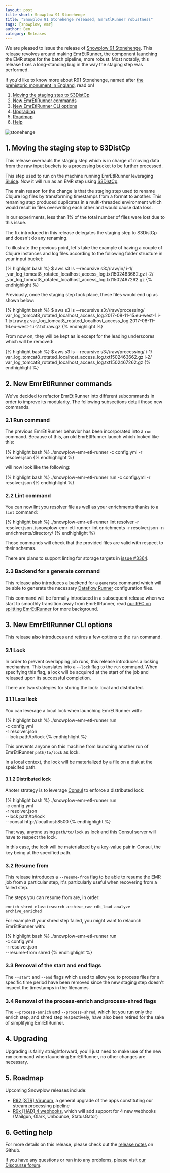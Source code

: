 ```yaml
---
layout: post
title-short: Snowplow 91 Stonehenge
title: "Snowplow 91 Stonehenge released, EmrEtlRunner robustness"
tags: [snowplow, emr]
author: Ben
category: Releases
---
```


We are pleased to issue the release of [Snowplow 91 Stonehenge][snowplow-release]. This release
revolves around making EmrEtlRunner, the component launching the EMR steps for the batch pipeline,
more robust. Most notably, this release fixes a long-standing bug in the way the staging step was
performed.

If you'd like to know more about R91 Stonehenge, named after
[the prehistoric monument in England][stonehenge], read on!

1. [Moving the staging step to S3DistCp](/blog/2017/08/10/snowplow-r91-stonehenge-released-emr-etl-runner-robustness#staging)
2. [New EmrEtlRunner commands](/blog/2017/08/10/snowplow-r91-stonehenge-released-emr-etl-runner-robustness#commands)
3. [New EmrEtlRunner CLI options](/blog/2017/08/10/snowplow-r91-stonehenge-released-emr-etl-runner-robustness#cli-options)
4. [Upgrading](/blog/2017/08/10/snowplow-r91-stonehenge-released-emr-etl-runner-robustness#upgrading)
5. [Roadmap](/blog/2017/08/10/snowplow-r91-stonehenge-released-emr-etl-runner-robustness#roadmap)
6. [Help](/blog/2017/08/10/snowplow-r91-stonehenge-released-emr-etl-runner-robustness#help)

![stonehenge][stonehenge-img]

<!--more-->

<h2 id="staging">1. Moving the staging step to S3DistCp</h2>

This release overhauls the staging step which is in charge of moving data from the raw input buckets
to a processing bucket to be further processed.

This step used to run on the machine running EmrEtlRunner leveraging [Sluice][sluice]. Now it will
run as an EMR step using [S3DistCp][s3-dist-cp].

The main reason for the change is that the staging step used to rename Clojure log files by
transforming timestamps from a format to another. This renaming step produced duplicates in a
multi-threaded environment which would result in files overwriting each other and would cause data
loss.

In our experiments, less than 1% of the total number of files were lost due to this issue.

The fix introduced in this release delegates the staging step to S3DistCp and doesn't do any
renaming.

To illustrate the previous point, let's take the example of having a couple of Clojure instances
and log files according to the following folder structure in your input bucket:

{% highlight bash %}
$ aws s3 ls --recursive s3://raw/in/
i-1/
  _var_log_tomcat8_rotated_localhost_access_log.txt1502463662.gz
i-2/
  _var_log_tomcat8_rotated_localhost_access_log.txt1502467262.gz
{% endhighlight %}

Previously, once the staging step took place, these files would end up as shown below:

{% highlight bash %}
$ aws s3 ls --recursive s3://raw/processing/
var_log_tomcat8_rotated_localhost_access_log.2017-08-11-15.eu-west-1.i-1.txt.raw.gz
var_log_tomcat8_rotated_localhost_access_log.2017-08-11-16.eu-west-1.i-2.txt.raw.gz
{% endhighlight %}

From now on, they will be kept as is except for the leading underscores which will be removed:

{% highlight bash %}
$ aws s3 ls --recursive s3://raw/processing/
i-1/
  var_log_tomcat8_rotated_localhost_access_log.txt1502463662.gz
i-2/
  var_log_tomcat8_rotated_localhost_access_log.txt1502467262.gz
{% endhighlight %}

<h2 id="commands">2. New EmrEtlRunner commands</h2>

We've decided to refactor EmrEtlRunner into different subcommands in order to improve its
modularity. The following subsections detail those new commands.

<h3 id="run">2.1 Run command</h3>

The previous EmrEtlRunner behavior has been incorporated into a `run` command. Because of this, an
old EmrEtlRunner launch which looked like this:

{% highlight bash %}
./snowplow-emr-etl-runner -c config.yml -r resolver.json
{% endhighlight %}

will now look like the following:

{% highlight bash %}
./snowplow-emr-etl-runner run -c config.yml -r resolver.json
{% endhighlight %}

<h3 id="lint">2.2 Lint command</h3>

You can now lint you resolver file as well as your enrichments thanks to a `lint` command:

{% highlight bash %}
./snowplow-emr-etl-runner lint resolver    -r resolver.json
./snowplow-emr-etl-runner lint enrichments -r resolver.json -n enrichments/directory/
{% endhighlight %}

Those commands will check that the provided files are valid with respect to their schemas.

There are plans to support linting for storage targets in [issue #3364][i3364].

<h3 id="generate">2.3 Backend for a generate command</h3>

This release also introduces a backend for a `generate` command which will be able to
generate the necessary [Dataflow Runner][df-runner] configuration files.

This command will be formally introduced in a subsequent release when we start to smoothly
transition away from EmrEtlRunner, read [our RFC on splitting EmrEtlRunner][eer-rfc] for more
background.

<h2 id="cli-options">3. New EmrEtlRunner CLI options</h2>

This release also introduces and retires a few options to the `run` command.

<h3 id="lock">3.1 Lock</h3>

In order to prevent overlapping job runs, this release introduces a locking mechanism. This
translates into a `--lock` flag to the `run` command. When specifying this flag, a lock will
be acquired at the start of the job and released upon its successful completion.

There are two strategies for storing the lock: local and distributed.

<h4 id="local-lock">3.1.1 Local lock</h4>

You can leverage a local lock when launching EmrEtlRunner with:

{% highlight bash %}
./snowplow-emr-etl-runner run \
  -c     config.yml \
  -r     resolver.json \
  --lock path/to/lock
{% endhighlight %}

This prevents anyone on this machine from launching another run of EmrEtlRunner `path/to/lock` as
lock.

In a local context, the lock will be materialized by a file on a disk at the speicifed path.

<h4 id="distributed-lock">3.1.2 Distributed lock</h4>

Anoter strategy is to leverage [Consul][consul] to enforce a distributed lock:

{% highlight bash %}
./snowplow-emr-etl-runner run \
  -c       config.yml \
  -r       resolver.json \
  --lock   path/to/lock \
  --consul http://localhost:8500
{% endhighlight %}

That way, anyone using `path/to/lock` as lock and this Consul server will have to respect the lock.

In this case, the lock will be materialized by a key-value pair in Consul, the key being at the
specified path.

<h3 id="resume-from">3.2 Resume from</h3>

This release introduces a `--resume-from` flag to be able to resume the EMR job from a particular
step, it's particularly useful when recovering from a failed step.

The steps you can resume from are, in order:

`enrich shred elasticsearch archive_raw rdb_load analyze archive_enriched`

For example if your shred step failed, you might want to relaunch EmrEtlRunner with:

{% highlight bash %}
./snowplow-emr-etl-runner run \
  -c            config.yml \
  -r            resolver.json \
  --resume-from shred
{% endhighlight %}

<h3 id="start-end">3.3 Removal of the start and end flags</h3>

The `--start` and `--end` flags which used to allow you to process files for a specific time period
have been removed since the new staging step doesn't inspect the timestamps in the filenames.

<h3 id="enrich-shred">3.4 Removal of the process-enrich and process-shred flags</h3>

The `--process-enrich` and `--process-shred`, which let you run only the enrich step, and shred step
respectively, have also been retired for the sake of simplifying EmrEtlRunner.

<h2 id="upgrading">4. Upgrading</h2>

Upgrading is fairly straightforward, you'll just need to make use of the new `run` command when
launching EmrEtlRunner, no other changes are necessary.

<h2 id="roadmap">5. Roadmap</h2>

Upcoming Snowplow releases include:

* [R92 [STR] Virunum][r92], a general upgrade of the apps constituting our stream processing
pipeline
* [R9x [HAD] 4 webhooks][r9x-webhooks], which will add support for 4 new webhooks (Mailgun, Olark, Unbounce, StatusGator)

<h2 id="help">6. Getting help</h2>

For more details on this release, please check out the [release notes][snowplow-release] on Github.

If you have any questions or run into any problems, please visit [our Discourse forum][discourse].

[snowplow-release]: https://github.com/snowplow/snowplow/releases/r91-stonehenge

[stonehenge]: https://en.wikipedia.org/wiki/Stonehenge
[stonehenge-img]: /assets/img/blog/2017/08/stonehenge.jpg

[sluice]: https://github.com/snowplow/sluice
[df-runner]: https://github.com/snowplow/dataflow-runner

[eer-rfc]: http://discourse.snowplowanalytics.com/t/splitting-emretlrunner-into-snowplowctl-and-dataflow-runner/350
[discourse]: http://discourse.snowplowanalytics.com/

[i3364]: https://github.com/snowplow/snowplow/issues/3364

[r92]: https://github.com/snowplow/snowplow/milestone/135
[r9x-webhooks]: https://github.com/snowplow/snowplow/milestone/129

[s3-dist-cp]: http://docs.aws.amazon.com/emr/latest/ReleaseGuide/UsingEMR_s3distcp.html
[consul]: https://www.consul.io

